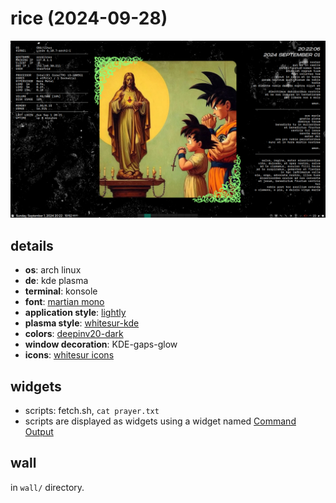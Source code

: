 # rice (2024-09-28)

![screenshot](screenshot.png)

## details

- **os**: arch linux
- **de**: kde plasma
- **terminal**: konsole
- **font**: [martian mono](https://github.com/evilmartians/mono)
- **application style**: [lightly](https://github.com/Luwx/Lightly)
- **plasma style**: [whitesur-kde](https://github.com/vinceliuice/WhiteSur-kde)
- **colors**: [deepinv20-dark](https://github.com/yeyushengfan258/DeepinV20-kde)
- **window decoration**: KDE-gaps-glow
- **icons**: [whitesur icons](https://github.com/vinceliuice/WhiteSur-icon-theme)

## widgets

- scripts: fetch.sh, `cat prayer.txt`
- scripts are displayed as widgets using a widget named [Command Output](https://github.com/Zren/plasma-applet-commandoutput)

## wall

in `wall/` directory.